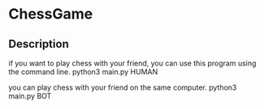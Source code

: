 # ChessGame


## Description  
if you want to play chess with your friend, you can use this program using the command line.
python3 main.py HUMAN

you can play chess with your friend on the same computer.
python3 main.py BOT